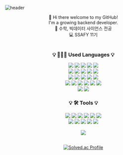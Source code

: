 ![header](https://capsule-render.vercel.app/api?type=waving&color=0:43cea2,100:185a9d&height=250&section=header&text=kanghyun's%20github&fontSize=90&fontColor=ffffff)

<div align="center">  
👋 Hi there welcome to my GitHub! <br>  
I'm a growing backend developer.  

<br>  
🌟 수학, 빅데이터 사이언스 전공  
<br>  
💻 SSAFY 11기  
<br>
<br>

### 💡 👨🏻‍💻 Used Languages  💡
<div align="center">  
  <img src="https://img.shields.io/badge/python-3776AB?style=for-the-badge&logo=python&logoColor=white">  
  <img src="https://img.shields.io/badge/flask-000000?style=for-the-badge&logo=flask&logoColor=white">  
  <img src="https://img.shields.io/badge/Linux-FCC624?style=for-the-badge&logo=Linux&logoColor=white">  
  <img src="https://img.shields.io/badge/ubuntu-E95420?style=for-the-badge&logo=ubuntu&logoColor=white">  
  <img src="https://img.shields.io/badge/JavaScript-F7DF1E?style=for-the-badge&logo=javascript&logoColor=white">  
<br>  
  <img src="https://img.shields.io/badge/react-61DAFB?style=for-the-badge&logo=react&logoColor=white">  
  <img src="https://img.shields.io/badge/vue-4FC08D?style=for-the-badge&logo=vuedotjs&logoColor=white">  
  <img src="https://img.shields.io/badge/angular-DD0031?style=for-the-badge&logo=angular&logoColor=white">  
  <img src="https://img.shields.io/badge/node.js-339933?style=for-the-badge&logo=nodedotjs&logoColor=white">  
  <img src="https://img.shields.io/badge/express.js-000000?style=for-the-badge&logo=express&logoColor=white">  
<br>  
  <img src="https://img.shields.io/badge/Java-ED8B00?style=for-the-badge&logo=openjdk&logoColor=white">  
  <img src="https://img.shields.io/badge/spring-6DB33F?style=for-the-badge&logo=spring&logoColor=white">  
  <img src="https://img.shields.io/badge/spring%20boot-6DB33F?style=for-the-badge&logo=springboot&logoColor=white">  
  <img src="https://img.shields.io/badge/spring%20data%20jpa-6DB33F?style=for-the-badge&logo=spring&logoColor=white">  
  <img src="https://img.shields.io/badge/jsp-007396?style=for-the-badge&logo=jsp&logoColor=white">  
<br>  
  <img src="https://img.shields.io/badge/-Docker-2496ED?style=for-the-badge&logo=Docker&logoColor=white"/>
  <img src="https://img.shields.io/badge/-AWS-232F3E?style=for-the-badge&logo=amazon-aws&logoColor=white"/>
  <img src="https://img.shields.io/badge/MySQL-4479A1?style=for-the-badge&logo=MySQL&logoColor=white">  
  <img src="https://img.shields.io/badge/mariadb-003545?style=for-the-badge&logo=mariadb&logoColor=white">  
  <img src="https://img.shields.io/badge/mongodb-47A248?style=for-the-badge&logo=mongodb&logoColor=white">
  <img src="https://img.shields.io/badge/-Redis-DC382D?style=for-the-badge&logo=Redis&logoColor=white"/>
<br>
  <img src="https://img.shields.io/badge/R-276DC3?style=for-the-badge&logo=R&logoColor=white">
  <img src="https://img.shields.io/badge/SAS-0086A8?style=for-the-badge&logo=SAS&logoColor=white">
</div>

### 💡 🛠 Tools  💡
<div align="center">  
  <img src="https://img.shields.io/badge/GitHub-181717?style=flat-square&logo=GitHub&logoColor=white" />  
  <img src="https://img.shields.io/badge/Notion-000000?style=flat-square&logo=Notion&logoColor=white" /> 
  <img src="https://img.shields.io/badge/Jira-0052CC?style=flat-square&logo=Jira&logoColor=white"/>
  <img src="https://img.shields.io/badge/-Swagger-%23Clojure?style=flat-square&logo=swagger&logoColor=white"/>
  <img src="https://img.shields.io/badge/Mattermost-0072C6?style=flat-square&logo=Mattermost&logoColor=white" />  
  <img src="https://img.shields.io/badge/Figma-F24E1E?style=flat-square&logo=Figma&logoColor=white" />  
<br>
  <img src="https://img.shields.io/badge/Eclipse%20IDE-2C2255?style=flat-square&logo=EclipseIDE&logoColor=white" />  
  <img src="https://img.shields.io/badge/IntelliJ%20IDEA-000000?style=flat-square&logo=IntelliJIDEA&logoColor=white" />  
  <img src="https://img.shields.io/badge/Visual%20Studio%20Code-007ACC?style=flat-square&logo=VisualStudioCode&logoColor=white" />  
  <img src="https://img.shields.io/badge/gitlab-FC6D26?style=flat-square&logo=gitlab&logoColor=white" />  
  <img src="https://img.shields.io/badge/git-%23F05033.svg?style=flat-square&logo=git&logoColor=white"/>
</div>

<br>  
<img src="https://github-readme-stats.vercel.app/api/top-langs/?username=kkanghyuny&layout=compact"><br><br>  
  
[![Solved.ac Profile](http://mazassumnida.wtf/api/v2/generate_badge?boj=lkh0131)](https://solved.ac/lkh0131)

<!--
### 💡 My Git Stats 💡

![Kanghyun's GitHub stats](https://github-readme-stats.vercel.app/api?username=kkanghyuny&show_icons=true&theme=radical)
-->
